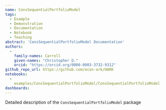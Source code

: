 ```yaml
---
name: ConsSequentialPortfolioModel
tags:
  - Example
  - Demonstration
  - Documentation
  - Notebook
  - Teaching
abstract: 'ConsSequentialPortfolioModel Documentation'
authors:
  -
    family-names: Carroll
    given-names: "Christopher D."
    orcid: "https://orcid.org/0000-0003-3732-9312"
github_repo_url: https://github.com/econ-ark/HARK
notebooks:
  - 
    examples/ConsSequentialPortfolioModel/ConsSequentialPortfolioModel.ipynb
dashboards:
---
```


Detailed description of the `ConsSequentialPortfolioModel` package
